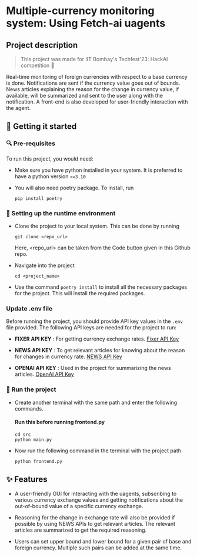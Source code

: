# Multiple-currency monitoring system: Using Fetch-ai uagents

## Project description

> This project was made for IIT Bombay's Techfest'23: HackAI competition 🚀

Real-time monitoring of foreign currencies with respect to a base currency is done. Notifications are sent if the currency value goes out of bounds. News articles explaining the reason for the change in currency value, if available, will be summarized and sent to the user along with the notification. A front-end is also developed for user-friendly interaction with the agent.

## 🚀 Getting it started

### 🔍 Pre-requisites

To run this project, you would need:

* Make sure you have python installed in your system. It is preferred to have a python version `>=3.10`
  
* You will also need poetry package. To install, run
  
  ```
  pip install poetry
  ```
  
### 🔧 Setting up the runtime environment

* Clone the project to your local system. This can be done by running

  ```
  git clone <repo_url>
  ```
  Here, <repo_url> can be taken from the Code button given in this Github repo.

* Navigate into the project

  ```
  cd <project_name>
  ```
  
* Use the command `poetry install` to install all the necessary packages for the project. This will install the required packages.
  
### Update .env file

Before running the project, you should provide API key values in the `.env` file provided. The following API keys are needed for the project to run:

* **FIXER API KEY** : For getting currency exchange rates. [Fixer API Key](https://fixer.io/documentation)
  
* **NEWS API KEY** : To get relevant articles for knowing about the reason for changes in currency rate. [NEWS API Key](https://newsapi.org/s/google-news-api)
  
* **OPENAI API KEY** : Used in the project for summarizing the news articles. [OpenAI API Key](https://platform.openai.com/docs/api-reference/introduction)
  
### 📜 Run the project

* Create another terminal with the same path and enter the following commands. 
  #### Run this before running frontend.py 

  ```
  cd src
  python main.py
  ```
  
* Now run the following command in the terminal with the project path
  
  ```
  python frontend.py
  ```
  
## ✨ Features

* A user-friendly GUI for interacting with the uagents, subscribing to various currency exchange values and getting notifications about the out-of-bound value of a specific currency exchange.
  
* Reasoning for the change in exchange rate will also be provided if possible by using NEWS APIs to get relevant articles. The relevant articles are summarized to get the required reasoning.

* Users can set upper bound and lower bound for a given pair of base and foreign currency. Multiple such pairs can be added at the same time.
